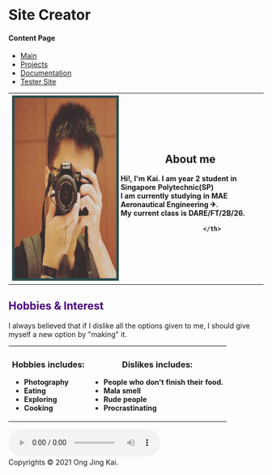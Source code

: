 <!DOCTYPE html>
<html lang="en" dir="ltr">
  <head>
    <meta charset="utf-8">
    <link rel="stylesheet" href="sitedesign.css">
    <!--Kai's site-->
  <title>( ͡° ͜ʖ ͡°)_╭∩╮</title>
  </head>
      <body>
<div id="container">
        <!-- Heading for the page-->
        <!-- This is to just prove that I can do this -->
        <div id="header">
          <h1>Site Creator</h1>
        </div>
            <!-- table for selfi and about meself-->
            <!--Table Left-->
            <div id="nav">
                <h4>Content Page</h4>
                <!--Navigation Table-->
                <ul>
                    <li><a href="mainpage.html">Main</a></li>
                    <li><a href="projects.html">Projects</a></li>
                    <li><a href="documentation.html">Documentation</a></li>
                    <li><a href="webtest.html">Tester Site</a></li>
                </ul>
            </div>
        <div id="content">
            <table>
              <th>
                <!--Add a border around our photo-->
                <style> img {border: 5px solid #2F4F4F;} </style>
                <img src="images/selfi.jpg" alt="selfi"/ width="355.33" height="355.33">
              </th>
              <!--Table Right-->
                <th><h2>About me</h2>
                <p align=left>
                  Hi!, I'm Kai. I am year 2 student in Singapore Polytechnic(SP)<br>
                  I am currently studying in MAE Aeronautical Engineering &#9992;. <br>
                  My current class is DARE/FT/2B/26.

                </th>
</table>
            <h2 style="color:Indigo">Hobbies & Interest</h2>
            I always believed that if I dislike all the options given to me, I should give myself a new option by "making" it.<br>
            <table>
              <!--Table Left-->
              <th align=left>
                <h3>Hobbies includes:</h3>
                <ul>
                  <li>Photography</li>
                  <li>Eating</li>
                  <li>Exploring</li>
                  <li>Cooking</li>
                </ul>
              </th>
              <!--Table Right-->
              <!--Move this table to the right using css-->
              <th>
                <h3>Dislikes includes:</h3>
                <ul align=left>
                  <li>People who don't finish their food.</li>
                  <li>Mala smell</li>
                  <li>Rude people</li>
                  <li>Procrastinating</li>
                </ul>
              </th>
          </table>
          <audio controls loop autoplay >
            <source src="music/triplebougertime.mp3" type="audio/mp3">
              </audio>
        </div>
          <div id="footer">
            Copyrights &copy; 2021 Ong Jing Kai.
          </div>
        </div>
      </body>
</html>
